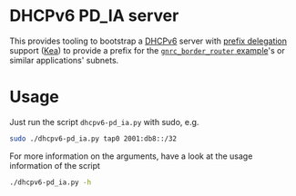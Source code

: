 # DHCPv6 PD_IA server

This provides tooling to bootstrap a [DHCPv6] server with [prefix delegation]
support ([Kea]) to provide a prefix for the [`gnrc_border_router` example]'s
or similar applications' subnets.

# Usage
Just run the script `dhcpv6-pd_ia.py` with sudo, e.g.

```sh
sudo ./dhcpv6-pd_ia.py tap0 2001:db8::/32
```

For more information on the arguments, have a look at the usage information of
the script

```sh
./dhcpv6-pd_ia.py -h
```


[DHCPv6]: https://tools.ietf.org/html/rfc8415
[prefix delegation]: https://en.wikipedia.org/wiki/Prefix_delegation
[Kea]: http://kea.isc.org
[`gnrc_border_router` example]: ../../../examples/networking/gnrc_networking/gnrc_borader_router
